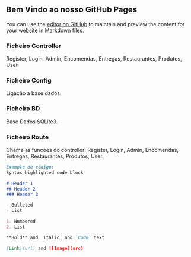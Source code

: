 ## Bem Vindo ao nosso GitHub Pages

You can use the [editor on GitHub](https://github.com/simaov13/DriveFood/edit/gh-pages/index.md) to maintain and preview the content for your website in Markdown files.

### Ficheiro Controller

Register, Login, Admin, Encomendas, Entregas, Restaurantes, Produtos, User

### Ficheiro Config

Ligação à base dados.

### Ficheiro BD

Base Dados SQLite3.

### Ficheiro Route

Chama as funcoes do controller: Register, Login, Admin, Encomendas, Entregas, Restaurantes, Produtos, User.

```markdown
Exemplo de código:
Syntax highlighted code block

# Header 1
## Header 2
### Header 3

- Bulleted
- List

1. Numbered
2. List

**Bold** and _Italic_ and `Code` text

[Link](url) and ![Image](src)
```
